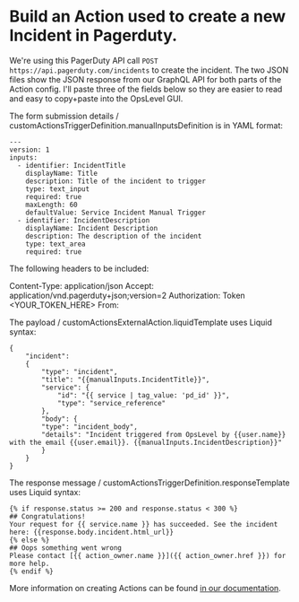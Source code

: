 # Build an Action used to create a new Incident in Pagerduty.

We're using this PagerDuty API call `POST https://api.pagerduty.com/incidents` to create the incident. The two JSON files show the JSON response from our GraphQL API for both parts of the Action config. I'll paste three of the fields below so they are easier to read and easy to copy+paste into the OpsLevel GUI.

The form submission details / customActionsTriggerDefinition.manualInputsDefinition is in YAML format:

```
---
version: 1
inputs:
  - identifier: IncidentTitle
    displayName: Title
    description: Title of the incident to trigger
    type: text_input
    required: true
    maxLength: 60
    defaultValue: Service Incident Manual Trigger
  - identifier: IncidentDescription
    displayName: Incident Description
    description: The description of the incident
    type: text_area
    required: true
```
The following headers to be included:

Content-Type: application/json
Accept: application/vnd.pagerduty+json;version=2
Authorization: Token <YOUR_TOKEN_HERE>
From: <email>

The payload / customActionsExternalAction.liquidTemplate uses Liquid syntax:

```
{
    "incident":
    {
        "type": "incident",
        "title": "{{manualInputs.IncidentTitle}}",
        "service": {
            "id": "{{ service | tag_value: 'pd_id' }}",
            "type": "service_reference"
        },
        "body": {
        "type": "incident_body",
        "details": "Incident triggered from OpsLevel by {{user.name}} with the email {{user.email}}. {{manualInputs.IncidentDescription}}"
        }
    }
}
```

The response message / customActionsTriggerDefinition.responseTemplate uses Liquid syntax:

```
{% if response.status >= 200 and response.status < 300 %}
## Congratulations!
Your request for {{ service.name }} has succeeded. See the incident here: {{response.body.incident.html_url}}
{% else %}
## Oops something went wrong
Please contact [{{ action_owner.name }}]({{ action_owner.href }}) for more help.
{% endif %}
```


More information on creating Actions can be found [in our documentation](https://docs.opslevel.com/docs/getting-started-with-custom-actions).
